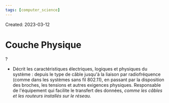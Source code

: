 ```yaml
---
tags: [computer_science] 
---
```

Created: 2023-03-12

# Couche Physique
?
- Décrit les caractéristiques électriques, logiques et physiques du système : depuis le type de câble jusqu'à la liaison par radiofréquence (comme dans les systèmes sans fil 802.11), en passant par la disposition des broches, les tensions et autres exigences physiques. Responsable de l'équipement qui facilite le transfert des données, *comme les câbles et les routeurs installés sur le réseau.*
<!--SR:!2023-03-31,11,230-->